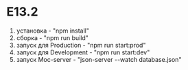# E13.2

1. установка  -  "npm install"
2. сборка  - "npm run build"
3. запуск для Production   -    "npm run start:prod"
4. запуск для Development   -    "npm run start:dev"
5. запуск   Moc-server    -  "json-server --watch database.json"
